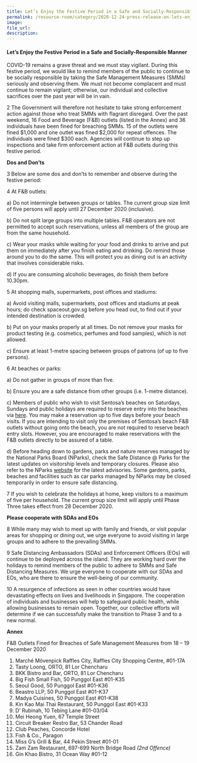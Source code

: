 ```yaml
---  
title: Let’s Enjoy the Festive Period in a Safe and Socially-Responsible Manner    
permalink: /resource-room/category/2020-12-24-press-release-on-lets-enjoy-the-festive-period-in-a-safe-and-socially-responsible-manner/    
image:  
file_url:  
description:  
---  
```


#### Let’s Enjoy the Festive Period in a Safe and Socially-Responsible Manner  

COVID-19 remains a grave threat and we must stay vigilant. During this festive period, we would like to remind members of the public to continue to be socially responsible by taking the Safe Management Measures (SMMs) seriously and observing them. We must not become complacent and must continue to remain vigilant; otherwise, our individual and collective sacrifices over the past year will be in vain.  

2 The Government will therefore not hesitate to take strong enforcement action against those who treat SMMs with flagrant disregard. Over the past weekend, 16 Food and Beverage (F&B) outlets (listed in the Annex) and 36 individuals have been fined for breaching SMMs. 15 of the outlets were fined $1,000 and one outlet was fined $2,000 for repeat offences. The individuals were fined $300 each. Agencies will continue to step up inspections and take firm enforcement action at F&B outlets during this festive period. 

**Dos and Don’ts**  

3 Below are some dos and don’ts to remember and observe during the festive period:  

4 At F&B outlets:  

a) Do not intermingle between groups or tables. The current group size limit of five persons will apply until 27 December 2020 (inclusive).  

b) Do not split large groups into multiple tables. F&B operators are not permitted to accept such reservations, unless all members of the group are from the same household.  

c) Wear your masks while waiting for your food and drinks to arrive and put them on immediately after you finish eating and drinking. Do remind those around you to do the same. This will protect you as dining out is an activity that involves considerable risks.  

d) If you are consuming alcoholic beverages, do finish them before 10.30pm.   

5 At shopping malls, supermarkets, post offices and stadiums:  

a) Avoid visiting malls, supermarkets, post offices and stadiums at peak hours; do check spaceout.gov.sg before you head out, to find out if your intended destination is crowded.  

b) Put on your masks properly at all times. Do not remove your masks for product testing (e.g. cosmetics, perfumes and food samples), which is not allowed.   

c) Ensure at least 1-metre spacing between groups of patrons (of up to five persons).  

6 At beaches or parks:  

a) Do not gather in groups of more than five.  

b) Ensure you are a safe distance from other groups (i.e. 1-metre distance).  

c) Members of public who wish to visit Sentosa’s beaches on Saturdays, Sundays and public holidays are required to reserve entry into the beaches via [here](https://www.sentosa.com.sg/beachreservations). You may make a reservation up to five days before your beach visits. If you are intending to visit only the premises of Sentosa’s beach F&B outlets without going onto the beach, you are not required to reserve beach entry slots. However, you are encouraged to make reservations with the F&B outlets directly to be assured of a table.  

d) Before heading down to gardens, parks and nature reserves managed by the National Parks Board (NParks), check the Safe Distance @ Parks for the latest updates on visitorship levels and temporary closures. Please also refer to the NParks [website](https://www.nparks.gov.sg) for the latest advisories. Some gardens, parks, beaches and facilities such as car parks managed by NParks may be closed temporarily in order to ensure safe distancing.   

7 If you wish to celebrate the holidays at home, keep visitors to a maximum of five per household. The current group size limit will apply until Phase Three takes effect from 28 December 2020.  

**Please cooperate with SDAs and EOs**  

8 While many may wish to meet up with family and friends, or visit popular areas for shopping or dining out, we urge everyone to avoid visiting in large groups and to adhere to the prevailing SMMs.   

9 Safe Distancing Ambassadors (SDAs) and Enforcement Officers (EOs) will continue to be deployed across the island. They are working hard over the holidays to remind members of the public to adhere to SMMs and Safe Distancing Measures. We urge everyone to cooperate with our SDAs and EOs, who are there to ensure the well-being of our community.  

10 A resurgence of infections as seen in other countries would have devastating effects on lives and livelihoods in Singapore. The cooperation of individuals and businesses will help to safeguard public health, while allowing businesses to remain open. Together, our collective efforts will determine if we can successfully make the transition to Phase 3 and to a new normal.  

**Annex**  

F&B Outlets Fined for Breaches of Safe Management Measures from 18 – 19 December 2020  

1) Marché Mövenpick Raffles City, Raffles City Shopping Centre, #01-17A  
2) Tasty Loong, ORTO, 81 Lor Chencharu  
3) BKK Bistro and Bar, ORTO, 81 Lor Chencharu  
4) Big Fish Small Fish, 50 Punggol East #01-K35  
5) Seoul Good, 50 Punggol East #01-K36  
6) Beastro LLP, 50 Punggol East #01-K37   
7) Madya Cuisines, 50 Punggol East #01-K38 
8) Kin Kao Mai Thai Restaurant, 50 Punggol East #01-K33   
9) D’ Rubinah, 10 Tebing Lane #01-03/04   
10) Mei Heong Yuen, 67 Temple Street  
11) Circuit Breaker Restro Bar, 53 Chander Road  
12) Club Peaches, Concorde Hotel  
13) Fish & Co., Paragon  
14) Miss G’s Grill & Bar, 44 Pekin Street #01-01  
15) Zam Zam Restaurant, 697-699 North Bridge Road *(2nd Offence)*  
16) Gin Khao Bistro, 31 Ocean Way #01-12  

